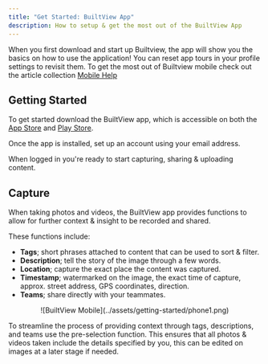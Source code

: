 ```yaml
---
title: "Get Started: BuiltView App"
description: How to setup & get the most out of the BuiltView App
---
```


When you first download and start up Builtview, the app will show you the basics on how to use the application! You can reset app tours in your profile settings to revisit them. To get the most out of Builtview mobile check out the article collection [Mobile Help](https://https://support.builtview.com/mobile-help/1capturing/)

## Getting Started

To get started download the BuiltView app, which is accessible on both the [App Store](https://apps.apple.com/us/app/builtview-mobile/id1560750101) and [Play Store](https://play.google.com/store/apps/details?id=com.builtview.mobile.dev&hl=en_GB&gl=AU).

Once the app is installed, set up an account using your email address.

When logged in you're ready to start capturing, sharing & uploading content.

## Capture

When taking photos and videos, the BuiltView app provides functions to allow for further context & insight to be recorded and shared.

These functions include:

* **Tags**; short phrases attached to content that can be used to sort & filter.
* **Description**; tell the story of the image through a few words.
* **Location**; capture the exact place the content was captured.
* **Timestamp**; watermarked on the image, the exact time of capture, approx. street address, GPS coordinates, direction.
* **Teams**; share directly with your teammates.

<center>
![BuiltView Mobile](../assets/getting-started/phone1.png)
</center>

To streamline the process of providing context through tags, descriptions, and teams use the pre-selection function. This ensures that all photos & videos taken include the details specified by you, this can be edited on images at a later stage if needed.